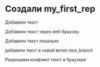 ﻿# Создали my_first_rep


Добавили текст

Добавили текст через веб-браузер

Добавили текст локально

добавили текст в новой ветке new_branch

Разрешаем конфликт текст в браузере
